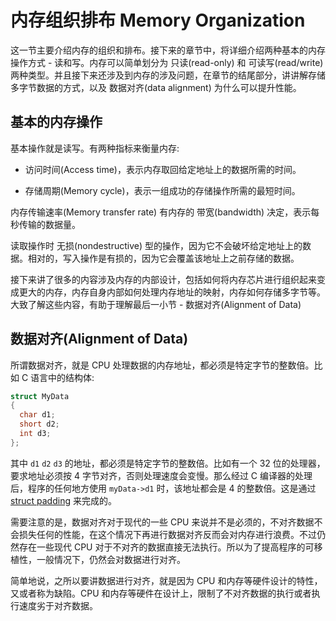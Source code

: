# 内存组织排布 Memory Organization

这一节主要介绍内存的组织和排布。接下来的章节中，将详细介绍两种基本的内存操作方式 - 读和写。内存可以简单划分为 只读(read-only) 和 可读写(read/write) 两种类型。并且接下来还涉及到内存的涉及问题，在章节的结尾部分，讲讲解存储多字节数据的方式，以及 数据对齐(data alignment) 为什么可以提升性能。

## 基本的内存操作

基本操作就是读写。有两种指标来衡量内存:

* 访问时间(Access time)，表示内存取回给定地址上的数据所需的时间。

* 存储周期(Memory cycle)，表示一组成功的存储操作所需的最短时间。

内存传输速率(Memory transfer rate) 有内存的 带宽(bandwidth) 决定，表示每秒传输的数据量。

读取操作时 无损(nondestructive) 型的操作，因为它不会破坏给定地址上的数据。相对的，写入操作是有损的，因为它会覆盖该地址上之前存储的数据。

接下来讲了很多的内容涉及内存的内部设计，包括如何将内存芯片进行组织起来变成更大的内存，内存自身内部如何处理内存地址的映射，内存如何存储多字节等。大致了解这些内容，有助于理解最后一小节 - 数据对齐(Alignment of Data)

## 数据对齐(Alignment of Data)

所谓数据对齐，就是 CPU 处理数据的内存地址，都必须是特定字节的整数倍。比如 C 语言中的结构体:

```c
struct MyData
{
  char d1;
  short d2;
  int d3;
};
```

其中 `d1` `d2` `d3` 的地址，都必须是特定字节的整数倍。比如有一个 32 位的处理器，要求地址必须按 4 字节对齐，否则处理速度会变慢。那么经过 C 编译器的处理后，程序的任何地方使用 `myData->d1` 时，该地址都会是 4 的整数倍。这是通过 [struct padding](https://www.geeksforgeeks.org/structure-member-alignment-padding-and-data-packing/) 来完成的。

需要注意的是，数据对齐对于现代的一些 CPU 来说并不是必须的，不对齐数据不会损失任何的性能，在这个情况下再进行数据对齐反而会对内存进行浪费。不过仍然存在一些现代 CPU 对于不对齐的数据直接无法执行。所以为了提高程序的可移植性，一般情况下，仍然会对数据进行对齐。

简单地说，之所以要讲数据进行对齐，就是因为 CPU 和内存等硬件设计的特性，又或者称为缺陷。CPU 和内存等硬件在设计上，限制了不对齐数据的执行或者执行速度劣于对齐数据。

